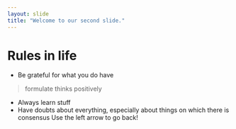 ```yaml
---
layout: slide
title: "Welcome to our second slide."
---
```

# Rules in life
- Be grateful for what you do have
> formulate thinks positively
- Always learn stuff
- Have doubts about everything, especially about things on which there is consensus
Use the left arrow to go back!
